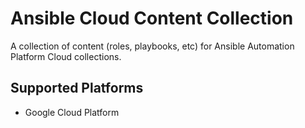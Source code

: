 Ansible Cloud Content Collection
================================

A collection of content (roles, playbooks, etc) for Ansible Automation Platform
Cloud collections.

Supported Platforms
-------------------

* Google Cloud Platform
